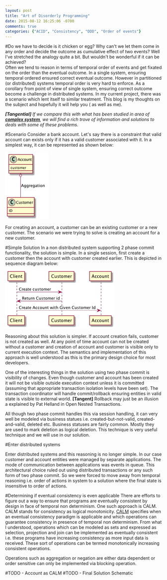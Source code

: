 ```yaml
---
layout: post
title: "Art of Disorderly Programming"
date: 2015-08-12 16:25:06 -0700
comments: true
categories: {"ACID", "Consistency", "DDD", "Order of events"}
---
```

#Do we have to decide is it chicken or egg?
Why can't we let them come in any order and decide the outcome as cumulative effect of two events? Well I've stretched the analogy quite a bit. But wouldn't be wonderful if it can be achieved?  
Often we tend to reason in terms of temporal order of events and get fixated on the order than the eventual outcome. In a single system, ensuring temporal ordered ensured correct eventual outcome. However in partitioned (or distributed) systems temporal order is very hard to enforce. As a corollary from point of view of single system, ensuring correct outcome become a challenge in distributed systems. In my current project, there was a scenario which lent itself to similar treatment. This blog is my thoughts on the subject and hopefully it will help you ( as well as me).

*__[Tangential]__ If we compare this with what has been studied in area of __[complex system][cs]__, we will find a rich trove of information and solutions to deals with some of these problems.*

#Scenario
Consider a bank account. Let's say there is a constraint that valid account can  exists only if it has a valid customer associated with it. In a simplest way, it can be represented as shown below:

![Alt text](/images/account-class-diagram.jpg)

For creating an account, a customer can be an existing customer or a new customer. The scenario we were trying to solve is creating an account for a new customer.


#Simple Solution
In a non distributed system supporting 2 phase commit functionality, the solution is simple. In a single session, first create a customer then the account with customer created earlier. This is depicted in sequence diagram below:

![Alt text](/images/create-account-seq.jpg)

Reasoning about this solution is simpler. If account creation fails, customer is not created as well. At any point of time account can not be created without a customer and creation of account and customer is visible only to current execution context. The semantics and implementation of this approach is well understood as this is the primary design choice for most developers.

One of the interesting things in the solution using two phase commit is visibility of changes. Even though customer and account has been created it will not be visible outside execution context unless it is committed (assuming that appropriate transaction isolation levels have been set). The transaction coordinator will handle commit/rollback ensuring entities in valid state is visible to external world. __[Tangent]__ Rollback may just be an illusion a explained by Pat Helland in Open Nested Transactions.


 All though two phase commit handles this via session handling, it can very well be modeled via business statues i.e. created-but-not-valid, created-and-valid, deleted etc. Business statuses are fairly common. Mostly they are used to mark deletion as logical deletion. This technique is very useful technique and we will use in our solution. 

#Enter distributed systems

Enter distributed systems and this reasoning is no longer simple. In our case customer and account entities were managed by separate applications. The mode of communication between applications was events in queue. This architectural choice ruled out using distributed transactions or any such form of two phase commit. So we were forced to move away from temporal reasoning i.e. order of actions in system to a solution where the final state is insensitive to order of actions.


#Determining if eventual consistency is even applicable
There are efforts to figure out a way to ensure that programs are eventually consistent by design in face of temporal non determinism. One such approach is CALM. CALM stands for consistency as logical monotonicity. [CALM][calm] specifies when an eventual consistency paradigm is applicable and which operations can guarantee consistency in presence of temporal non determinism. From what I understood, operations which can be modeled as sets and expressed as selection, projection and join can be implemented as eventually consistent i.e. these programs have increasing consistency as more input data is received.  These sort of operations can be termed monotonically increasing consistent operations. 

Operations such as aggregation or negation are either data dependent or order sensitive can only be implemented via blocking operation. 

#TODO - Account as CALM
#TODO - Final Solution Schematic




[cs]:http://www.eolss.net/sample-chapters/c15/E1-29-01-00.pdf
[calm]:http://db.cs.berkeley.edu/jmh/calm-cidr-short.pdf
[ec-bailis]:https://queue.acm.org/detail.cfm?id=2462076
